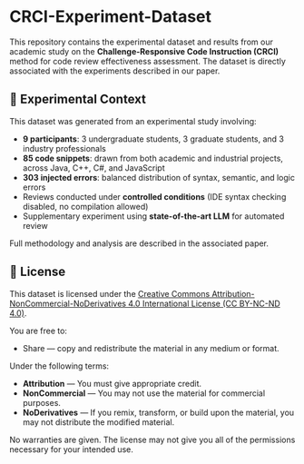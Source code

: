 # CRCI-Experiment-Dataset

This repository contains the experimental dataset and results from our academic study on the **Challenge-Responsive Code Instruction (CRCI)** method for code review effectiveness assessment.
The dataset is directly associated with the experiments described in our paper.

## 🧪 Experimental Context

This dataset was generated from an experimental study involving:
- **9 participants**: 3 undergraduate students, 3 graduate students, and 3 industry professionals  
- **85 code snippets**: drawn from both academic and industrial projects, across Java, C++, C#, and JavaScript  
- **303 injected errors**: balanced distribution of syntax, semantic, and logic errors  
- Reviews conducted under **controlled conditions** (IDE syntax checking disabled, no compilation allowed)  
- Supplementary experiment using **state-of-the-art LLM** for automated review

Full methodology and analysis are described in the associated paper.

## 📜 License
This dataset is licensed under the [Creative Commons Attribution-NonCommercial-NoDerivatives 4.0 International License (CC BY-NC-ND 4.0)](https://creativecommons.org/licenses/by-nc-nd/4.0/).

You are free to:
- Share — copy and redistribute the material in any medium or format.

Under the following terms:
- **Attribution** — You must give appropriate credit.
- **NonCommercial** — You may not use the material for commercial purposes.
- **NoDerivatives** — If you remix, transform, or build upon the material, you may not distribute the modified material.

No warranties are given. The license may not give you all of the permissions necessary for your intended use.
